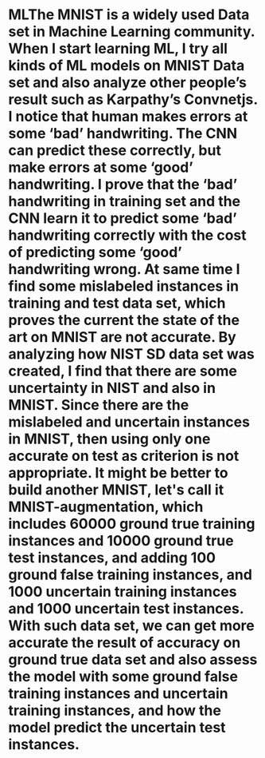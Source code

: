 # MLThe MNIST is a widely used Data set in Machine Learning community. When I start learning ML, I try all kinds of ML models on MNIST Data set and also analyze other people’s result such as Karpathy’s Convnetjs. I notice that human makes errors at some ‘bad’ handwriting. The CNN can predict these correctly, but make errors at some ‘good’ handwriting. I prove that the ‘bad’ handwriting in training set and the CNN learn it to predict some ‘bad’ handwriting correctly with the cost of predicting some ‘good’ handwriting wrong. At same time I find some mislabeled instances in training and test data set, which proves the current the state of the art on MNIST are not accurate. By analyzing how NIST SD data set was created, I find that there are some uncertainty in NIST and also in MNIST. Since there are the mislabeled and uncertain instances in MNIST, then using only one accurate on test as criterion is not appropriate. It might be better to build another MNIST, let's call it MNIST-augmentation, which includes 60000 ground true training instances and 10000 ground true test instances, and adding 100 ground false training instances, and 1000 uncertain training instances and 1000 uncertain test instances. With such data set, we can get more accurate the result of accuracy on ground true data set and also assess the model with some ground false training instances and uncertain training instances, and how the model predict the uncertain test instances.
